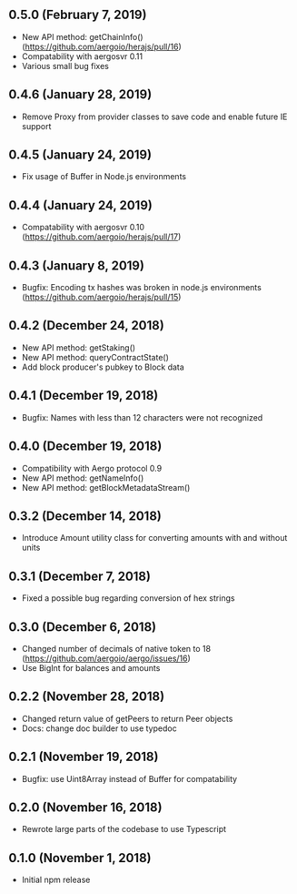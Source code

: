 ## 0.5.0 (February 7, 2019)

- New API method: getChainInfo() (https://github.com/aergoio/herajs/pull/16)
- Compatability with aergosvr 0.11
- Various small bug fixes

## 0.4.6 (January 28, 2019)

- Remove Proxy from provider classes to save code and enable future IE support

## 0.4.5 (January 24, 2019)

- Fix usage of Buffer in Node.js environments

## 0.4.4 (January 24, 2019)

- Compatability with aergosvr 0.10 (https://github.com/aergoio/herajs/pull/17)

## 0.4.3 (January 8, 2019)

- Bugfix: Encoding tx hashes was broken in node.js environments (https://github.com/aergoio/herajs/pull/15)

## 0.4.2 (December 24, 2018)

- New API method: getStaking()
- New API method: queryContractState()
- Add block producer's pubkey to Block data

## 0.4.1 (December 19, 2018)

- Bugfix: Names with less than 12 characters were not recognized

## 0.4.0 (December 19, 2018)

- Compatibility with Aergo protocol 0.9
- New API method: getNameInfo()
- New API method: getBlockMetadataStream()

## 0.3.2 (December 14, 2018)

- Introduce Amount utility class for converting amounts with and without units

## 0.3.1 (December 7, 2018)

- Fixed a possible bug regarding conversion of hex strings

## 0.3.0 (December 6, 2018)

- Changed number of decimals of native token to 18 (https://github.com/aergoio/aergo/issues/16)
- Use BigInt for balances and amounts

## 0.2.2 (November 28, 2018)

- Changed return value of getPeers to return Peer objects
- Docs: change doc builder to use typedoc

## 0.2.1 (November 19, 2018)

- Bugfix: use Uint8Array instead of Buffer for compatability

## 0.2.0 (November 16, 2018)

- Rewrote large parts of the codebase to use Typescript

## 0.1.0 (November 1, 2018)

- Initial npm release